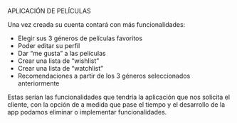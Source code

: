 
APLICACIÓN DE PELÍCULAS

Una vez creada su cuenta contará con más funcionalidades:
-	Elegir sus 3 géneros de películas favoritos 
-	Poder editar su perfil
-	Dar “me gusta” a las películas 
-	Crear una lista de “wishlist”
-	Crear una lista de “watchlist”
-	Recomendaciones a partir de los 3 géneros seleccionados anteriormente

Estas serían las funcionalidades que tendría la aplicación que nos solicita el cliente, con la opción de a medida que pase el tiempo y el desarrollo de la app podamos eliminar o implementar funcionalidades.


